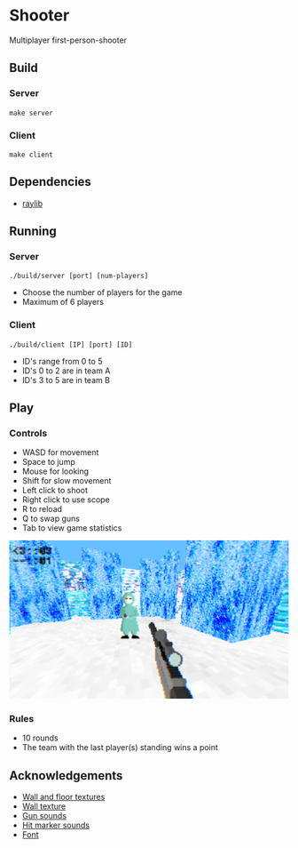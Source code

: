 # Shooter

Multiplayer first-person-shooter

## Build

### Server

```{sh}
make server
```

### Client

```{sh}
make client
```

## Dependencies

- [raylib](https://www.raylib.com/)

## Running

### Server

```{sh}
./build/server [port] [num-players]
```

- Choose the number of players for the game
- Maximum of 6 players

### Client

```{sh}
./build/client [IP] [port] [ID]
```

- ID's range from 0 to 5
- ID's 0 to 2 are in team A
- ID's 3 to 5 are in team B

## Play

### Controls

- WASD for movement
- Space to jump
- Mouse for looking
- Shift for slow movement
- Left click to shoot
- Right click to use scope
- R to reload
- Q to swap guns
- Tab to view game statistics

<img src="assets/game_screenshot.png">

### Rules

- 10 rounds
- The team with the last player(s) standing wins a point

## Acknowledgements

- [Wall and floor textures](https://screamingbrainstudios.itch.io/tiny-texture-pack-2)
- [Wall texture](https://thatguynm.itch.io/lo-fi-textures)
- [Gun sounds](https://f8studios.itch.io/snakes-authentic-gun-sounds)
- [Hit marker sounds](https://filmcow.itch.io/filmcow-sfx)
- [Font](https://github.com/foxoman/fixedsys)
